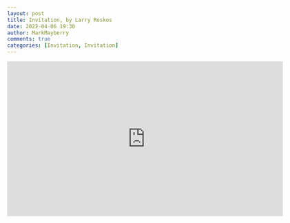 ```yaml
---
layout: post
title: Invitation, by Larry Roskos
date: 2022-04-06 19:30
author: MarkMayberry
comments: true
categories: [Invitation, Invitation]
---
```

<p><iframe src="https://player.vimeo.com/video/697716149?h=8354b7fcef&amp;title=0&amp;byline=0" width="640" height="360" frameborder="0" allowfullscreen=""></iframe></p>

